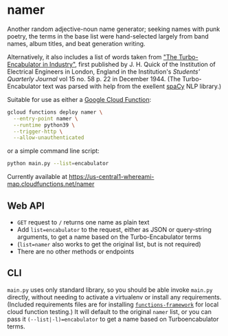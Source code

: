 # namer
Another random adjective-noun name generator; seeking names with punk poetry, the terms in the base list were hand-selected largely from band names, album titles, and beat generation writing. 

Alternatively, it also includes a list of words taken from ["The Turbo-Encabulator in Industry"](https://www.floobydust.com/turbo-encabulator/), first published by J. H. Quick of the Institution of Electrical Engineers in London, England in the Institution's _Students' Quarterly Journal_ vol 15 no. 58 p. 22 in December 1944. (The Turbo-Encabulator text was parsed with help from the exellent [spaCy](https://spacy.io/) NLP library.)

Suitable for use as either a [Google Cloud Function](https://cloud.google.com/functions/docs/quickstart-python):

```sh
gcloud functions deploy namer \
  --entry-point namer \
  --runtime python39 \
  --trigger-http \
  --allow-unauthenticated
```

or a  simple command line script:

```sh
python main.py --list=encabulator
```

Currently available at https://us-central1-whereami-map.cloudfunctions.net/namer

## Web API
- `GET` request to `/` returns one name as plain text
- Add `list=encabulator` to the request, either as JSON or query-string arguments, to get a name based on the Turbo-Encabulator terms
- (`list=namer` also works to get the original list, but is not required)
- There are no other methods or endpoints

## CLI

`main.py` uses only standard library, so you should be able invoke `main.py` directly, without needing to activate a virtualenv or install any requirements. (Included requirements files are for installing [`functions-framework`](https://github.com/GoogleCloudPlatform/functions-framework-python) for local cloud function testing.) It will default to the original `namer` list, or you can pass it `(--list|-l)=encabulator` to get a name based on Turboencabulator terms.
